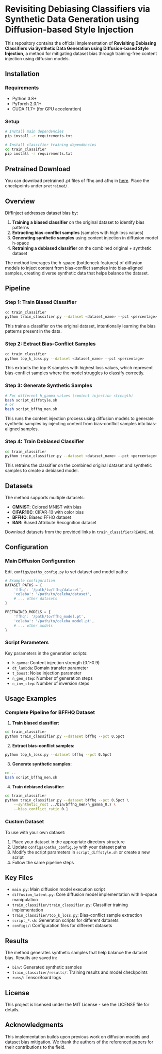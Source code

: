 
# Revisiting Debiasing Classifiers via Synthetic Data Generation using Diffusion-based Style Injection

This repository contains the official implementation of **Revisiting Debiasing Classifiers via Synthetic Data Generation using Diffusion-based Style Injection**, a method for mitigating dataset bias through training-free content injection using diffusion models.


## Installation

### Requirements
- Python 3.8+
- PyTorch 2.0.1+
- CUDA 11.7+ (for GPU acceleration)

### Setup
```bash
# Install main dependencies
pip install -r requirements.txt

# Install classifier training dependencies
cd train_classifier
pip install -r requirements.txt
```

## Pretrained Download
You can download pretrained .pt files of ffhq and afhq in [here](https://drive.google.com/drive/folders/1FlU82BvemsKJhyqzOIRBWAlx9dzs31My?usp=drive_link).
Place the checkpoints under `pretrained/`.

## Overview

DiffInject addresses dataset bias by:
1. **Training a biased classifier** on the original dataset to identify bias patterns
2. **Extracting bias-conflict samples** (samples with high loss values) 
3. **Generating synthetic samples** using content injection in diffusion model h-space
4. **Retraining a debiased classifier** on the combined original + synthetic dataset

The method leverages the h-space (bottleneck features) of diffusion models to inject content from bias-conflict samples into bias-aligned samples, creating diverse synthetic data that helps balance the dataset.

## Pipeline

### Step 1: Train Biased Classifier
```bash
cd train_classifier
python train_classifier.py --dataset <dataset_name> --pct <percentage>
```

This trains a classifier on the original dataset, intentionally learning the bias patterns present in the data.

### Step 2: Extract Bias-Conflict Samples
```bash
cd train_classifier
python top_k_loss.py --dataset <dataset_name> --pct <percentage>
```

This extracts the top-K samples with highest loss values, which represent bias-conflict samples where the model struggles to classify correctly.

### Step 3: Generate Synthetic Samples
```bash
# For different h_gamma values (content injection strength)
bash script_diffstyle.sh
# or
bash script_bffhq_men.sh
```

This runs the content injection process using diffusion models to generate synthetic samples by injecting content from bias-conflict samples into bias-aligned samples.

### Step 4: Train Debiased Classifier
```bash
cd train_classifier
python train_classifier.py --dataset <dataset_name> --pct <percentage> --synthetic_root <path_to_synthetic_samples>
```

This retrains the classifier on the combined original dataset and synthetic samples to create a debiased model.


## Datasets

The method supports multiple datasets:
- **CMNIST**: Colored MNIST with bias
- **CIFAR10C**: CIFAR-10 with color bias
- **BFFHQ**: Biased FFHQ dataset
- **BAR**: Biased Attribute Recognition dataset

Download datasets from the provided links in `train_classifier/README.md`.

## Configuration

### Main Diffusion Configuration
Edit `configs/paths_config.py` to set dataset and model paths:
```python
# Example configuration
DATASET_PATHS = {
    'ffhq': '/path/to/ffhq/dataset',
    'celeba': '/path/to/celeba/dataset',
    # ... other datasets
}

PRETRAINED_MODELS = {
    'ffhq': '/path/to/ffhq_model.pt',
    'celeba': '/path/to/celeba_model.pt',
    # ... other models
}
```

### Script Parameters
Key parameters in the generation scripts:
- `h_gamma`: Content injection strength (0.1-0.9)
- `dt_lambda`: Domain transfer parameter
- `t_boost`: Noise injection parameter
- `n_gen_step`: Number of generation steps
- `n_inv_step`: Number of inversion steps

## Usage Examples

### Complete Pipeline for BFFHQ Dataset

1. **Train biased classifier:**
```bash
cd train_classifier
python train_classifier.py --dataset bffhq --pct 0.5pct
```

2. **Extract bias-conflict samples:**
```bash
python top_k_loss.py --dataset bffhq --pct 0.5pct
```

3. **Generate synthetic samples:**
```bash
cd ..
bash script_bffhq_men.sh
```

4. **Train debiased classifier:**
```bash
cd train_classifier
python train_classifier.py --dataset bffhq --pct 0.5pct \
    --synthetic_root ../bin/bffhq_men/h_gamma_0.7 \
    --bias_conflict_ratio 0.1
```

### Custom Dataset

To use with your own dataset:

1. Place your dataset in the appropriate directory structure
2. Update `configs/paths_config.py` with your dataset paths
3. Modify the script parameters in `script_diffstyle.sh` or create a new script
4. Follow the same pipeline steps

## Key Files

- `main.py`: Main diffusion model execution script
- `diffusion_latent.py`: Core diffusion model implementation with h-space manipulation
- `train_classifier/train_classifier.py`: Classifier training implementation
- `train_classifier/top_k_loss.py`: Bias-conflict sample extraction
- `script_*.sh`: Generation scripts for different datasets
- `configs/`: Configuration files for different datasets

## Results

The method generates synthetic samples that help balance the dataset bias. Results are saved in:
- `bin/`: Generated synthetic samples
- `train_classifier/results/`: Training results and model checkpoints
- `runs/`: TensorBoard logs


## License

This project is licensed under the MIT License - see the LICENSE file for details.

## Acknowledgments

This implementation builds upon previous work on diffusion models and dataset bias mitigation. We thank the authors of the referenced papers for their contributions to the field.
